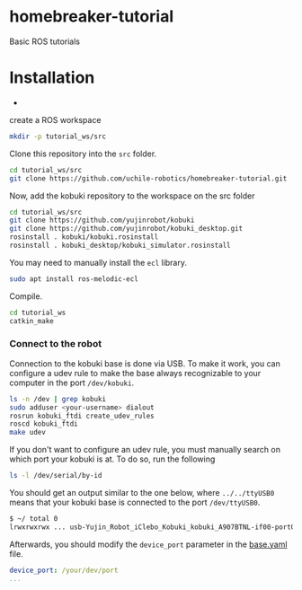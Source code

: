 # homebreaker-tutorial
Basic ROS tutorials

# Installation
+
create a ROS workspace

```bash
mkdir -p tutorial_ws/src
```

Clone this repository into the `src` folder.

```bash
cd tutorial_ws/src
git clone https://github.com/uchile-robotics/homebreaker-tutorial.git
```

Now, add the kobuki repository to the workspace on the src folder

```bash
cd tutorial_ws/src
git clone https://github.com/yujinrobot/kobuki
git clone https://github.com/yujinrobot/kobuki_desktop.git
rosinstall . kobuki/kobuki.rosinstall
rosinstall . kobuki_desktop/kobuki_simulator.rosinstall
```

You may need to manually install the `ecl` library.

```bash
sudo apt install ros-melodic-ecl
```

Compile.

```bash
cd tutorial_ws
catkin_make
```

### Connect to the robot

Connection to the kobuki base is done via USB. To make it work, you can configure a udev rule to make the base always recognizable to your computer in the port `/dev/kobuki`. 

```bash
ls -n /dev | grep kobuki
sudo adduser <your-username> dialout
rosrun kobuki_ftdi create_udev_rules
roscd kobuki_ftdi
make udev
```

If you don't want to configure an udev rule, you must manually search on which port your kobuki is at. To do so, run the following

```bash
ls -l /dev/serial/by-id
```

You should get an output similar to the one below, where `../../ttyUSB0` means that your kobuki base is connected to the port `/dev/ttyUSB0`. 

```bash
$ ~/ total 0
lrwxrwxrwx ... usb-Yujin_Robot_iClebo_Kobuki_kobuki_A907BTNL-if00-port0 -> ../../ttyUSB0
```

Afterwards, you should modify the `device_port` parameter in the [base.yaml](../kobuki/kobuki_node/param/base.yaml) file.


```yaml
device_port: /your/dev/port
...
```